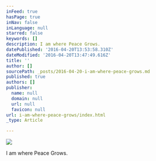 ```yaml
---
inFeed: true
hasPage: true
inNav: false
inLanguage: null
starred: false
keywords: []
description: I am where Peace Grows.
datePublished: '2016-04-20T13:53:58.310Z'
dateModified: '2016-04-20T13:47:49.616Z'
title: ''
author: []
sourcePath: _posts/2016-04-20-i-am-where-peace-grows.md
published: true
authors: []
publisher:
  name: null
  domain: null
  url: null
  favicon: null
url: i-am-where-peace-grows/index.html
_type: Article

---
```

![](https://the-grid-user-content.s3-us-west-2.amazonaws.com/1abb0e8e-4c61-4a18-87df-717411c8335e.jpg)

I am where Peace Grows.
